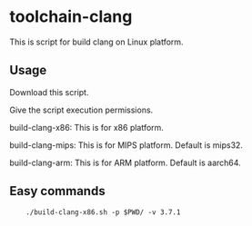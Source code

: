 # toolchain-clang

This is script for build clang on Linux platform.

## Usage

Download this script.

Give the script execution permissions.

build-clang-x86:
	This is for x86 platform.

build-clang-mips:
	This is for MIPS platform. Default is mips32.

build-clang-arm:
	This is for ARM platform. Default is aarch64.

## Easy commands

        ./build-clang-x86.sh -p $PWD/ -v 3.7.1
